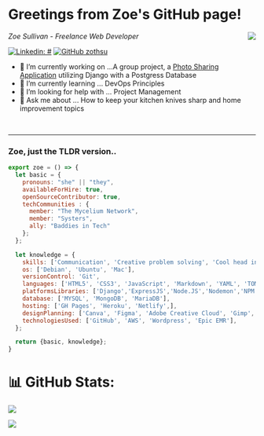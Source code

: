 <!-- 
**zothsu/zothsu** is a ✨ _special_ ✨ repository because its `README.md` (this file) appears on your GitHub profile. <img src="https://media.giphy.com/media/VgCDAzcKvsR6OM0uWg/giphy.gif" width="50"> 
-->

<h1>Greetings from Zoe's GitHub page!</h1>
<img align='right' src='https://media.giphy.com/media/L1R1tvI9svkIWwpVYr/giphy.gif'>
</p>

<p><em>Zoe Sullivan - Freelance Web Developer</em></p>


[![Linkedin: #](https://img.shields.io/badge/-zothsu-blue?style=flat-square&logo=Linkedin&logoColor=white&link=https://www.linkedin.com/in/zothsu/)](https://www.linkedin.com/in/zoetsullivan/)
[![GitHub zothsu](https://img.shields.io/github/followers/zothsu?label=follow&style=social)](https://github.com/zothsu)


- 🔭 I’m currently working on ...A group project, a [Photo Sharing Application](https://github.com/tomit4/django_with_postgres) utilizing Django with a Postgress Database
- 🌱 I’m currently learning ... DevOps Principles 
- 🤔 I’m looking for help with ... Project Management
- 💬 Ask me about ... How to keep your kitchen knives sharp and home improvement topics

 <br/> 

---

###  Zoe, just the TLDR version..  

```js
export zoe = () => {
  let basic = {
    pronouns: "she" || "they",
    availableForHire: true,
    openSourceContributor: true,
    techCommunities : {
      member: "The Mycelium Network",
      member: "Systers",
      ally: "Baddies in Tech"
    };
  };

  let knowledge = {
    skills: ['Communication', 'Creative problem solving', 'Cool head in hot situations'],
    os: ['Debian', 'Ubuntu', 'Mac'],
    versionControl: 'Git',
    languages: ['HTML5', 'CSS3', 'JavaScript', 'Markdown', 'YAML', 'TOML', 'Python', 'Shell Script', 'Lua'],
    platformsLibraries: ['Django','ExpressJS','Node.JS','Nodemon','NPM','React'],
    database: ['MYSQL', 'MongoDB', 'MariaDB'],
    hosting: ['GH Pages', 'Heroku', 'Netlify',],
    designPlanning: ['Canva', 'Figma', 'Adobe Creative Cloud', 'Gimp', 'InkScape', 'Trello'],
    technologiesUsed: ['GitHub', 'AWS', 'Wordpress', 'Epic EMR'],
  };

  return {basic, knowledge};
}
```
# 📊 GitHub Stats:
![](https://github-readme-stats.vercel.app/api?username=zothsu&theme=dark&hide_border=false&include_all_commits=false&count_private=false)<br/>

![](https://github-readme-stats.vercel.app/api/top-langs/?username=zothsu&theme=dark&hide_border=false&include_all_commits=false&count_private=false&layout=compact)

